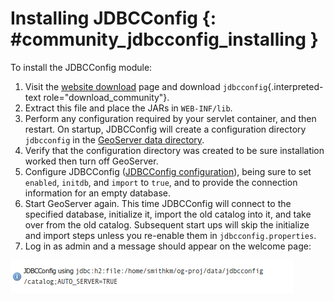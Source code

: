 # Installing JDBCConfig {: #community_jdbcconfig_installing }

To install the JDBCConfig module:

1.  Visit the [website download](https://geoserver.org/download) page and download `jdbcconfig`{.interpreted-text role="download_community"}.
2.  Extract this file and place the JARs in `WEB-INF/lib`.
3.  Perform any configuration required by your servlet container, and then restart. On startup, JDBCConfig will create a configuration directory `jdbcconfig` in the [GeoServer data directory](../../datadirectory/index.md).
4.  Verify that the configuration directory was created to be sure installation worked then turn off GeoServer.
5.  Configure JDBCConfig ([JDBCConfig configuration](configuration.md)), being sure to set `enabled`, `initdb`, and `import` to `true`, and to provide the connection information for an empty database.
6.  Start GeoServer again. This time JDBCConfig will connect to the specified database, initialize it, import the old catalog into it, and take over from the old catalog. Subsequent start ups will skip the initialize and import steps unless you re-enable them in `jdbcconfig.properties`.
7.  Log in as admin and a message should appear on the welcome page:

![image](h2message.png)
